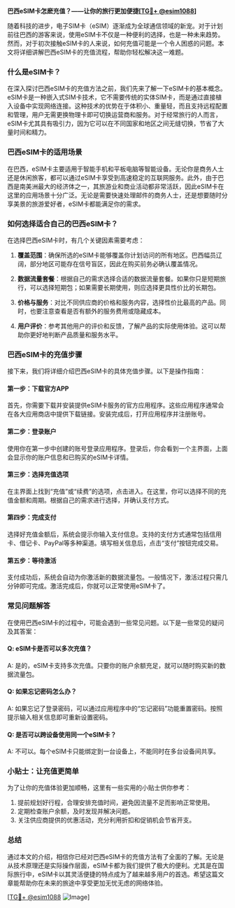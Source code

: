 **巴西eSIM卡怎麽充值？——让你的旅行更加便捷[[TG💪+ @esim1088](https://t.me/s/esim1088)]**

随着科技的进步，电子SIM卡（eSIM）逐渐成为全球通信领域的新宠。对于计划前往巴西的游客来说，使用eSIM卡不仅是一种便利的选择，也是一种未来趋势。然而，对于初次接触eSIM卡的人来说，如何充值可能是一个令人困惑的问题。本文将详细讲解巴西eSIM卡的充值流程，帮助你轻松解决这一难题。

### 什么是eSIM卡？

在深入探讨巴西eSIM卡的充值方法之前，我们先来了解一下eSIM卡的基本概念。eSIM卡是一种嵌入式SIM卡技术，它不需要传统的实体SIM卡，而是通过直接植入设备中实现网络连接。这种技术的优势在于体积小、重量轻，而且支持远程配置和管理，用户无需更换物理卡即可切换运营商和服务。对于经常旅行的人而言，eSIM卡尤其具有吸引力，因为它可以在不同国家和地区之间无缝切换，节省了大量时间和精力。

### 巴西eSIM卡的适用场景

在巴西，eSIM卡主要适用于智能手机和平板电脑等智能设备。无论你是商务人士还是休闲旅客，都可以通过eSIM卡享受到高速稳定的互联网服务。此外，由于巴西是南美洲最大的经济体之一，其旅游业和商业活动都非常活跃，因此eSIM卡在这里的应用场景十分广泛。无论是需要快速处理邮件的商务人士，还是想要随时分享美景的旅游爱好者，eSIM卡都能满足你的需求。

### 如何选择适合自己的巴西eSIM卡？

在选择巴西eSIM卡时，有几个关键因素需要考虑：

1. **覆盖范围**：确保所选的eSIM卡能够覆盖你计划访问的所有地区。巴西幅员辽阔，部分地区可能存在信号盲区，因此在购买前务必确认覆盖情况。
   
2. **数据流量套餐**：根据自己的需求选择合适的数据流量套餐。如果你只是短期旅行，可以选择短期包；如果需要长期使用，则应选择更具性价比的长期包。

3. **价格与服务**：对比不同供应商的价格和服务内容，选择性价比最高的产品。同时，也要注意查看是否有额外的服务费用或隐藏成本。

4. **用户评价**：参考其他用户的评价和反馈，了解产品的实际使用体验。这可以帮助你更好地判断产品质量和服务水平。

### 巴西eSIM卡的充值步骤

接下来，我们将详细介绍巴西eSIM卡的具体充值步骤。以下是操作指南：

#### 第一步：下载官方APP

首先，你需要下载并安装提供eSIM卡服务的官方应用程序。这些应用程序通常会在各大应用商店中提供下载链接。安装完成后，打开应用程序并注册账号。

#### 第二步：登录账户

使用你在第一步中创建的账号登录应用程序。登录后，你会看到一个主界面，上面会显示你的账户信息和已购买的eSIM卡详情。

#### 第三步：选择充值选项

在主界面上找到“充值”或“续费”的选项，点击进入。在这里，你可以选择不同的充值金额和周期。根据自己的需求进行选择，并确认支付方式。

#### 第四步：完成支付

选择好充值金额后，系统会提示你输入支付信息。支持的支付方式通常包括信用卡、借记卡、PayPal等多种渠道。填写相关信息后，点击“支付”按钮完成交易。

#### 第五步：等待激活

支付成功后，系统会自动为你激活新的数据流量包。一般情况下，激活过程只需几分钟即可完成。激活完成后，你就可以正常使用eSIM卡了。

### 常见问题解答

在使用巴西eSIM卡的过程中，可能会遇到一些常见问题。以下是一些常见的疑问及其答案：

#### Q: eSIM卡是否可以多次充值？
A: 是的，eSIM卡支持多次充值。只要你的账户余额充足，就可以随时购买新的数据流量包。

#### Q: 如果忘记密码怎么办？
A: 如果忘记了登录密码，可以通过应用程序中的“忘记密码”功能重置密码。按照提示输入相关信息即可重新设置密码。

#### Q: 是否可以跨设备使用同一个eSIM卡？
A: 不可以。每个eSIM卡只能绑定到一台设备上，不能同时在多台设备间共享。

### 小贴士：让充值更简单

为了让你的充值体验更加顺畅，这里有一些实用的小贴士供你参考：

1. 提前规划好行程，合理安排充值时间，避免因流量不足而影响正常使用。
2. 定期检查账户余额，及时发现并解决问题。
3. 关注供应商提供的优惠活动，充分利用折扣和促销机会节省开支。

### 总结

通过本文的介绍，相信你已经对巴西eSIM卡的充值方法有了全面的了解。无论是从技术原理还是实际操作层面，eSIM卡都为我们提供了极大的便利。尤其是在国际旅行中，eSIM卡以其灵活便捷的特点成为了越来越多用户的首选。希望这篇文章能帮助你在未来的旅途中享受更加无忧无虑的网络体验。

[[TG💪+ @esim1088](https://t.me/s/esim1088) ![Image](https://i.postimg.cc/4NQfJmqS/Snipaste-2025-05-13-00-14-12.png)]